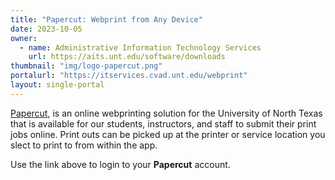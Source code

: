 ```yaml
---
title: "Papercut: Webprint from Any Device"
date: 2023-10-05
owner:
  - name: Administrative Information Technology Services
    url: https://aits.unt.edu/software/downloads
thumbnail: "img/logo-papercut.png"
portalurl: "https://itservices.cvad.unt.edu/webprint"
layout: single-portal
---
```

[Papercut](https://itservices.cvad.unt.edu/webprint/ 'Papercut'), is an online webprinting solution for the University of North Texas that is available for our students, instructors, and staff to submit their print jobs online. Print outs can be picked up at the printer or service location you slect to print to from within the app.

Use the link above to login to your **Papercut** account.  